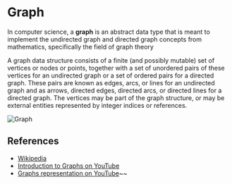 # Graph

In computer science, a **graph** is an abstract data type 
that is meant to implement the undirected graph and 
directed graph concepts from mathematics, specifically
the field of graph theory

A graph data structure consists of a finite (and possibly 
mutable) set of vertices or nodes or points, together 
with a set of unordered pairs of these vertices for an 
undirected graph or a set of ordered pairs for a 
directed graph. These pairs are known as edges, arcs, 
or lines for an undirected graph and as arrows, 
directed edges, directed arcs, or directed lines 
for a directed graph. The vertices may be part of 
the graph structure, or may be external entities 
represented by integer indices or references.

![Graph](https://www.tutorialspoint.com/data_structures_algorithms/images/graph.jpg)

## References

- [Wikipedia](https://en.wikipedia.org/wiki/Graph_(abstract_data_type))
- [Introduction to Graphs on YouTube](https://www.youtube.com/watch?v=gXgEDyodOJU&index=9&list=PLLXdhg_r2hKA7DPDsunoDZ-Z769jWn4R8)
- [Graphs representation on YouTube](https://www.youtube.com/watch?v=k1wraWzqtvQ&index=10&list=PLLXdhg_r2hKA7DPDsunoDZ-Z769jWn4R8)~~
